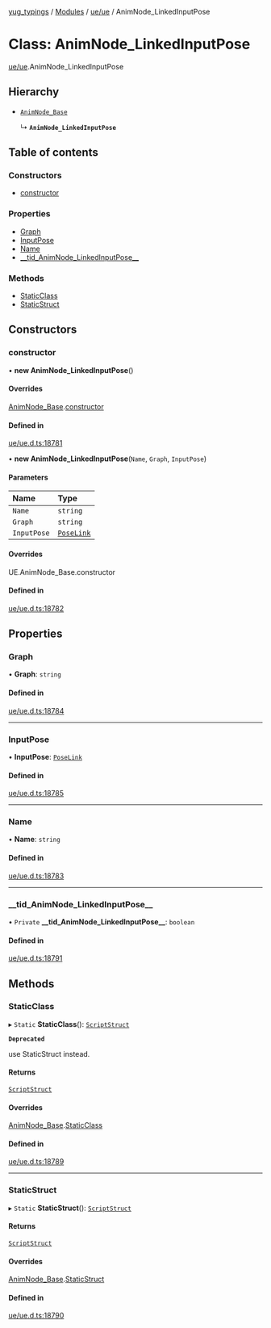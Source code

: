 [yug_typings](../README.md) / [Modules](../modules.md) / [ue/ue](../modules/ue_ue.md) / AnimNode\_LinkedInputPose

# Class: AnimNode\_LinkedInputPose

[ue/ue](../modules/ue_ue.md).AnimNode_LinkedInputPose

## Hierarchy

- [`AnimNode_Base`](ue_ue.AnimNode_Base.md)

  ↳ **`AnimNode_LinkedInputPose`**

## Table of contents

### Constructors

- [constructor](ue_ue.AnimNode_LinkedInputPose.md#constructor)

### Properties

- [Graph](ue_ue.AnimNode_LinkedInputPose.md#graph)
- [InputPose](ue_ue.AnimNode_LinkedInputPose.md#inputpose)
- [Name](ue_ue.AnimNode_LinkedInputPose.md#name)
- [\_\_tid\_AnimNode\_LinkedInputPose\_\_](ue_ue.AnimNode_LinkedInputPose.md#__tid_animnode_linkedinputpose__)

### Methods

- [StaticClass](ue_ue.AnimNode_LinkedInputPose.md#staticclass)
- [StaticStruct](ue_ue.AnimNode_LinkedInputPose.md#staticstruct)

## Constructors

### constructor

• **new AnimNode_LinkedInputPose**()

#### Overrides

[AnimNode_Base](ue_ue.AnimNode_Base.md).[constructor](ue_ue.AnimNode_Base.md#constructor)

#### Defined in

[ue/ue.d.ts:18781](https://github.com/YugMetaverse/yug_typings/blob/25cad34/ue/ue.d.ts#L18781)

• **new AnimNode_LinkedInputPose**(`Name`, `Graph`, `InputPose`)

#### Parameters

| Name | Type |
| :------ | :------ |
| `Name` | `string` |
| `Graph` | `string` |
| `InputPose` | [`PoseLink`](ue_ue.PoseLink.md) |

#### Overrides

UE.AnimNode\_Base.constructor

#### Defined in

[ue/ue.d.ts:18782](https://github.com/YugMetaverse/yug_typings/blob/25cad34/ue/ue.d.ts#L18782)

## Properties

### Graph

• **Graph**: `string`

#### Defined in

[ue/ue.d.ts:18784](https://github.com/YugMetaverse/yug_typings/blob/25cad34/ue/ue.d.ts#L18784)

___

### InputPose

• **InputPose**: [`PoseLink`](ue_ue.PoseLink.md)

#### Defined in

[ue/ue.d.ts:18785](https://github.com/YugMetaverse/yug_typings/blob/25cad34/ue/ue.d.ts#L18785)

___

### Name

• **Name**: `string`

#### Defined in

[ue/ue.d.ts:18783](https://github.com/YugMetaverse/yug_typings/blob/25cad34/ue/ue.d.ts#L18783)

___

### \_\_tid\_AnimNode\_LinkedInputPose\_\_

• `Private` **\_\_tid\_AnimNode\_LinkedInputPose\_\_**: `boolean`

#### Defined in

[ue/ue.d.ts:18791](https://github.com/YugMetaverse/yug_typings/blob/25cad34/ue/ue.d.ts#L18791)

## Methods

### StaticClass

▸ `Static` **StaticClass**(): [`ScriptStruct`](ue_ue.ScriptStruct.md)

**`Deprecated`**

use StaticStruct instead.

#### Returns

[`ScriptStruct`](ue_ue.ScriptStruct.md)

#### Overrides

[AnimNode_Base](ue_ue.AnimNode_Base.md).[StaticClass](ue_ue.AnimNode_Base.md#staticclass)

#### Defined in

[ue/ue.d.ts:18789](https://github.com/YugMetaverse/yug_typings/blob/25cad34/ue/ue.d.ts#L18789)

___

### StaticStruct

▸ `Static` **StaticStruct**(): [`ScriptStruct`](ue_ue.ScriptStruct.md)

#### Returns

[`ScriptStruct`](ue_ue.ScriptStruct.md)

#### Overrides

[AnimNode_Base](ue_ue.AnimNode_Base.md).[StaticStruct](ue_ue.AnimNode_Base.md#staticstruct)

#### Defined in

[ue/ue.d.ts:18790](https://github.com/YugMetaverse/yug_typings/blob/25cad34/ue/ue.d.ts#L18790)
